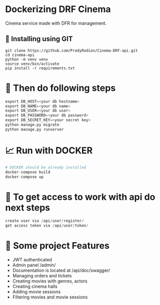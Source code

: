 # Dockerizing DRF Cinema

Cinema service made with DFR for management.

## 💼 Installing using GIT
```
git clone https://github.com/ProdyRodion/Cinema-DRF-api.git
cd cinema-api
python -m venv venv
source venv/bin/activate
pip install -r requirements.txt
```

# 📝 Then do following steps
```python
export DB_HOST=<your db hostname>
export DB_NAME=<your db name>
export DB_USER=<your db user>
export DB_PASSWORD=<your db password>
export DB_SECRET_KEY=<your secret key>
python manage.py migrate
python manage.py runserver
```

# 📈 Run with DOCKER
```python
# DOCKER should be already installed
docker-compose build
docker-compose up
```

# 🤟 To get access to work with api do next steps
```python
create user via /api/user/register/
get access token via /api/user/token/
```

# 📜 Some project Features
- JWT authenticated
- Admin panel /admin/
- Documentation is located at /api/doc/swagger/
- Managing orders and tickets
- Creating movies with genres, actors
- Creating cinema halls
- Adding movie sessions
- Filtering movies and movie sessions
